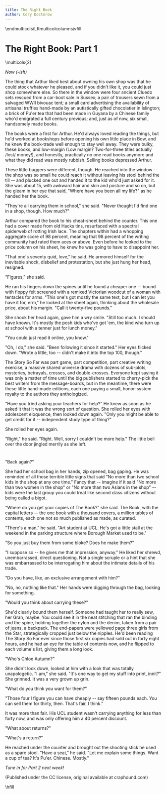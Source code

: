 ```yaml
---
title: The Right Book
author: Cory Doctorow
---
```


\endmulticols\LRmulticolcolumns\vfill

The Right Book: Part 1
======================

\multicols{2}

*Now (-ish)*

The thing that Arthur liked best about owning his own shop was that he could
stock whatever he pleased, and if you didn't like it, you could just shop
somewhere else. So there in the window were four ancient Cluedo sets rescued
from a car-boot sale in Sussex; a pair of trousers sewn from a salvaged WWII
bivouac tent; a small card advertising the availability of artisanal truffles
hand-made by an autistically gifted chocolatier in Islington; a brick of Pu'er
tea that had been made in Guyana by a Chinese family who'd emigrated a full
century previous; and, just as of now, six small, handsomely made books.

The books were a first for Arthur. He'd always loved reading the things, but
he'd worked at bookshops before opening his own little place in Bow, and he
knew the book-trade well enough to stay well away. They were bulky, these
books, and low-margin (Low margin? Two-for-three titles actually /lost/
money!), and honestly, practically no one read books anymore and what they did
read was mostly rubbish. Selling books depressed Arthur.

These little buggers were different, though. He reached into the window -- the
shop was so small he could reach it without leaving his stool behind the till
-- and plucked one out and handed it to the kid who'd just asked for it. She
was about 15, with awkward hair and skin and posture and so on, but the gleam
in her eye that said, "Where have you been all my life?" as he handed her the
book.

"They're all carrying them in school," she said. "Never thought I'd find one in
a shop, though. How much?"

Arthur compared the book to his cheat-sheet behind the counter. This one had a
cover made from old Hacks tins, resurfaced with a spectral spiderweb of rotting
Irish lace. The chapters within had a whopping aggregate score of 98 percent,
meaning that 98 percent of the writing community had rated them aces or above.
Even before he looked to the price column on his sheet, he knew he was going to
have to disappoint her.

"That one's seventy quid, love," he said. He armored himself for the inevitable
shock, disbelief and protestation, but she just hung her head, resigned.

"Figures," she said.

He ran his fingers down the spines until he found a cheaper one -- bound with
floppy felt screened with a remixed Victorian woodcut of a woman with tentacles
for arms. "This one's got mostly the same text, but I can let you have it for,
erm," he looked at the sheet again, thinking about the wholesale price, about
his margin. "Call it twenty-five pounds."

She shook her head again, gave him a wry smile. "Still too much. I should have
known. It's mostly the posh kids who've got 'em, the kind who turn up at school
with a tenner just for lunch money."

"You could just read it online, you know."

"Oh, I do," she said. "Been following it since it started." Her eyes flicked
down. "Wrote a little, too -- didn't make it into the top 100, though."

The Story So Far was part game, part competition, part creative writing
exercise, a massive shared universe drama with dozens of sub-plots, mysteries,
betrayals, crosses, and double-crosses. Everyone kept saying it was only a
matter of time until the big publishers started to cherry-pick the best writers
from the message-boards, but in the meantime, there were these little hand-made
editions, each one paying a small, honor-system royalty to the authors they
anthologized.

"Have you tried asking your teachers for help?" He knew as soon as he asked it
that it was the wrong sort of question. She rolled her eyes with adolescent
eloquence, then looked down again. "Only you might be able to get credit for it
-- independent study type of thing?"

She rolled her eyes again.

"Right," he said. "Right. Well, sorry I couldn't be more help." The little bell
over the door jingled merrily as she left.

#

"Back again?"

She had her school bag in her hands, zip opened, bag gaping. He was reminded of
all those terrible little signs that said "No more than two school kids in the
shop at any one time." Fancy that -- imagine if it said "No more than two women
in the shop" or "No more than two Asians in the shop" -- kids were the last
group you could treat like second class citizens without being called a bigot.

"Where do you get your copies of The Book?" she said. The Book, with the
capital letters -- the one book with a thousand covers, a million tables of
contents, each one not so much published as made, as curated.

"There's a man," he said. "Art student at UCL. He's got a little stall at the
weekend in the parking structure where Borough Market used to be."

"So you just buy them from some bloke? Does he make them?"

"I suppose so -- he gives me that impression, anyway." He liked her shrewd,
unembarrassed, direct questioning. Not a single scruple or a hint that she was
embarrassed to be interrogating him about the intimate details of his trade.

"Do you have, like, an exclusive arrangement with him?"

"No, no, nothing like that." Her hands were digging through the bag, looking
for something.

"Would you think about carrying these?"

She'd clearly bound them herself. Someone had taught her to really sew, her
Gran, maybe. You could see it in the neat stitching that ran the binding and
the spine, holding together the nylon and the denim, taken from a pair of
jeans, a backpack. The end-papers were yellowed page three girls from the Star,
strategically cropped just below the nipples. He'd been reading The Story So
Far ever since those first six copies had sold out in forty eight hours, and he
had an eye for the table of contents now, and he flipped to each volume's list,
giving them a long look.

"Who's Chloe Autumn?"

She didn't look down, looked at him with a look that was totally unapologetic.
"I am," she said. "It's one way to get my stuff into print, innit?" She
grinned. It was a very grown up grin.

"What do you think you want for them?"

"Those four I figure you can have cheaply -- say fifteen pounds each. You can
sell them for thirty, then. That's fair, I think."

It was more than fair. His UCL student wasn't carrying anything for less than
forty now, and was only offering him a 40 percent discount.

"What about returns?"

"What's a return?"

He reached under the counter and brought out the shooting stick he used as a
spare stool. "Have a seat," he said. "Let me explain some things. Want a cup of
tea? It's Pu'er. Chinese. Mostly."


*Tune in for Part 2 next week!*

(Published under the CC license, original available at craphound.com)

\hfill
